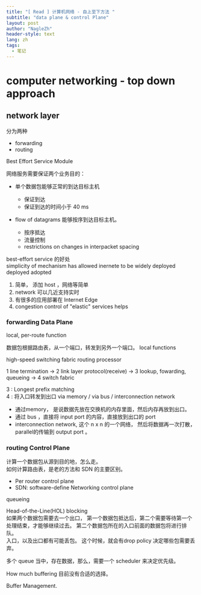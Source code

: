```yaml
---
title: "[ Read ] 计算机网络 - 自上至下方法 "
subtitle: "data plane & control Plane"
layout: post
author: "NagleZh"
header-style: text
lang: zh
tags:
  - 笔记
---
```


# computer networking - top down approach

## network layer

分为两种
- forwarding
- routing 

Best Effort Service Module

网络服务需要保证两个业务目的：
- 单个数据包能够正常的到达目标主机
  - 保证到达
  - 保证到达的时间小于 40 ms
 
- flow of datagrams 能够按序到达目标主机。  
  - 按序抵达
  - 流量控制
  - restrictions on changes in interpacket spacing 

best-effort service 的好处  
simplicity of mechanism has allowed inernete to be widely deployed deployed adopted
1. 简单， 添加 host ，网络等简单
2. network 可以几近支持实时
3. 有很多的应用部署在 Internet Edge
4. congestion control of "elastic" services helps

### forwarding Data Plane

local, per-route function

数据包根据路由表，从一个端口，转发到另外一个端口。 
local functions

high-speed switching fabric
routing processor

1 line termination -> 2 link layer protocol(receive) -> 3 lookup, fowarding, queueing -> 4 switch fabric

3 : Longest prefix matching   
4 : 将入口转发到出口 via memory / via bus / interconnection network   

- 通过memory， 是说数据先放在交换机的内存里面，然后内存再放到出口。
- 通过 bus ，直接将 input port 的内容，直接放到出口的 port 
- interconnection network, 这个 n x n 的一个网络， 然后将数据再一次打散， parallel的传输到 output port 。  



### routing Control Plane

计算一个数据包从源到目的地，怎么走。  
如何计算路由表，是老的方法和 SDN 的主要区别。  

- Per router control plane
- SDN: software-define Networking control plane


queueing

Head-of-the-Line(HOL) blocking  
如果两个数据包需要去一个出口， 第一个数据包抵达后，第二个需要等待第一个处理结束，才能够继续过去。 第二个数据包所在的入口前面的数据包将进行排队。  
入口，以及出口都有可能丢包。 这个时候，就会有drop policy 决定哪些包需要丢弃。    

多个 queue  当中，存在数据，那么，需要一个 scheduler 来决定优先级。  

How much buffering 目前没有合适的选择。  


Buffer Management.  

